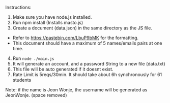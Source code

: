 Instructions:

1. Make sure you have node.js installed.
2. Run npm install (Installs masto.js)
3. Create a document (data.json) in the same directory as the JS file. 
  - Refer to https://pastebin.com/LbuP9bMK for the formatting.
  - This document should have a maximum of 5 names/emails pairs at one time.
4. Run `node ./main.js`
5. It will generate an account, and a password String to a new file (data.txt)
6. This file will be auto generated if it doesnt exist.
7. Rate Limit is 5reqs/30min. It should take about 6h synchronously for 61 students

Note: if the name is Jeon Wonje, the username will be generated as JeonWonje. (space removed)